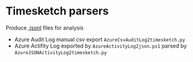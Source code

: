 # Timesketch parsers

Produce [.jsonl](https://timesketch.org/guides/user/import-from-json-csv/) files for analysis

* Azure Audit Log manual csv export `AzureCsvAuditLog2timesketch.py`
* Azure Actifity Log exported by `AzureActivityLog2json.ps1` parsed by `AzureJSONActivityLog2timesketch.py`
